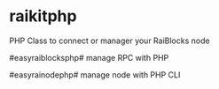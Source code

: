 # raikitphp
PHP Class to connect or manager your RaiBlocks node

#easyraiblocksphp# manage RPC with PHP

#easyrainodephp# manage node with PHP CLI

